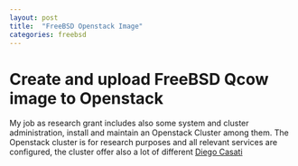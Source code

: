```yaml
---
layout: post
title:  "FreeBSD Openstack Image"
categories: freebsd
---
```


# Create and upload FreeBSD Qcow image to Openstack

My job as research grant includes also some system and cluster administration, install and maintain an Openstack Cluster among them. The Openstack cluster is for research purposes and all relevant services are configured, the cluster offer also a lot of different 
[Diego Casati](https://diegocasati.com/2016/12/13/using-release7-to-create-freebsd-images-for-openstack-yes-you-can-do-it/)
